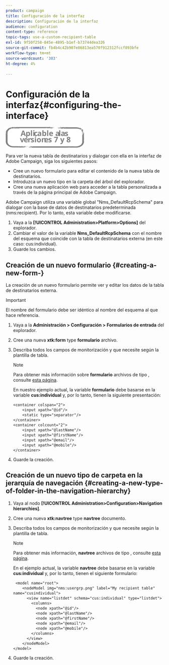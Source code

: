 ```yaml
---
product: campaign
title: Configuración de la interfaz
description: Configuración de la interfaz
audience: configuration
content-type: reference
topic-tags: use-a-custom-recipient-table
exl-id: 9f50f258-845e-4895-b1ef-b73744dea326
source-git-commit: fb4b4c42b907e86813ea570f912312fccf893bfe
workflow-type: tm+mt
source-wordcount: '303'
ht-degree: 4%

---
```


# Configuración de la interfaz{#configuring-the-interface}

![](../../assets/common.svg)

Para ver la nueva tabla de destinatarios y dialogar con ella en la interfaz de Adobe Campaign, siga los siguientes pasos:

* Cree un nuevo formulario para editar el contenido de la nueva tabla de destinatarios.
* Introduzca un nuevo tipo en la carpeta del árbol del explorador.
* Cree una nueva aplicación web para acceder a la tabla personalizada a través de la página principal de Adobe Campaign.

Adobe Campaign utiliza una variable global &quot;Nms_DefaultRcpSchema&quot; para dialogar con la base de datos de destinatarios predeterminada (nms:recipient). Por lo tanto, esta variable debe modificarse.

1. Vaya a la **[!UICONTROL Administration>Platform>Options]** del explorador.
1. Cambiar el valor de la variable **Nms_DefaultRcpSchema** con el nombre del esquema que coincide con la tabla de destinatarios externa (en este caso: cus:individual).
1. Guarde los cambios.

## Creación de un nuevo formulario {#creating-a-new-form-}

La creación de un nuevo formulario permite ver y editar los datos de la tabla de destinatarios externa.

>[!IMPORTANT]
>
>El nombre del formulario debe ser idéntico al nombre del esquema al que hace referencia.

1. Vaya a la **Administración > Configuración > Formularios de entrada** del explorador.
1. Cree una nueva **xtk:form** type **formulario** archivo.
1. Describa todos los campos de monitorización y que necesite según la plantilla de tabla.

   >[!NOTE]
   >
   >Para obtener más información sobre **formulario** archivos de tipo , consulte [esta página](../../configuration/using/identifying-a-form.md).

   En nuestro ejemplo actual, la variable **formulario** debe basarse en la variable **cus:individual** y, por lo tanto, tienen la siguiente presentación:

   ```
   <container colspan="2">
       <input xpath="@id"/>
       <static type="separator"/>
   </container>
   <container colcount="2">
       <input xpath="@lastName"/>
       <input xpath="@firstName"/>
       <input xpath="@email"/>
       <input xpath="@mobile"/>
   </container> 
   ```

1. Guarde la creación.

## Creación de un nuevo tipo de carpeta en la jerarquía de navegación {#creating-a-new-type-of-folder-in-the-navigation-hierarchy}

1. Vaya al nodo **[!UICONTROL Administration>Configuration>Navigation hierarchies]**.
1. Cree una nueva **xtk:navtree** type **navtree** documento.
1. Describa todos los campos de monitorización y que necesite según la plantilla de tabla.

   >[!NOTE]
   >
   >Para obtener más información, **navtree** archivos de tipo , consulte [esta página](../../platform/using/adobe-campaign-explorer.md#about-navigation-hierarchy).

   En el ejemplo actual, la variable **navtree** debe basarse en la variable **cus:individual** y, por lo tanto, tienen el siguiente formulario:

   ```
    <model name="root">
       <nodeModel img="nms:usergrp.png" label="My recipient table" name="cusindividual">
         <view name="listdet" schema="cus:individual" type="listdet">
           <columns>
             <node xpath="@id"/>
             <node xpath="@lastName"/>
             <node xpath="@firstName"/>
             <node xpath="@email"/>
             <node xpath="@mobile"/>
           </columns>
         </view>
       </nodeModel>
   </model>
   ```

1. Guarde la creación.
